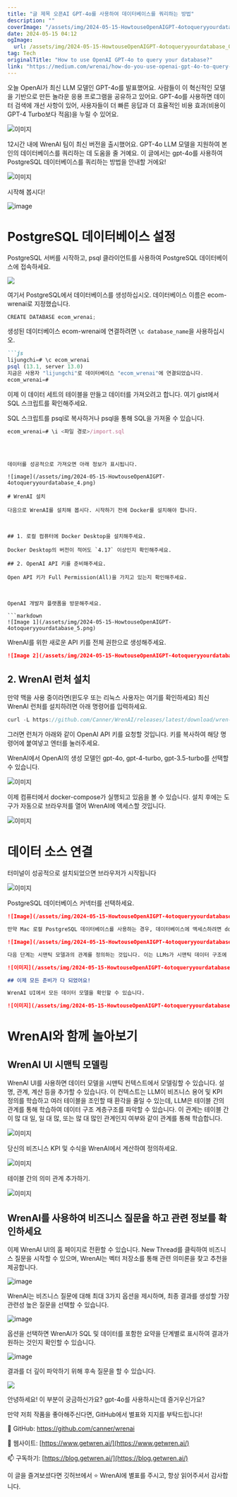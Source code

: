 ```yaml
---
title: "글 제목 오픈AI GPT-4o를 사용하여 데이터베이스를 쿼리하는 방법"
description: ""
coverImage: "/assets/img/2024-05-15-HowtouseOpenAIGPT-4otoqueryyourdatabase_0.png"
date: 2024-05-15 04:12
ogImage: 
  url: /assets/img/2024-05-15-HowtouseOpenAIGPT-4otoqueryyourdatabase_0.png
tag: Tech
originalTitle: "How to use OpenAI GPT-4o to query your database?"
link: "https://medium.com/wrenai/how-do-you-use-openai-gpt-4o-to-query-your-database-f24be68b0b70"
---
```



오늘 OpenAI가 최신 LLM 모델인 GPT-4o를 발표했어요. 사람들이 이 혁신적인 모델을 기반으로 만든 놀라운 응용 프로그램을 공유하고 있어요. GPT-4o를 사용하면 데이터 검색에 개선 사항이 있어, 사용자들이 더 빠른 응답과 더 효율적인 비용 효과(비용이 GPT-4 Turbo보다 적음)을 누릴 수 있어요.

![이미지](/assets/img/2024-05-15-HowtouseOpenAIGPT-4otoqueryyourdatabase_0.png)

12시간 내에 WrenAI 팀이 최신 버전을 출시했어요. GPT-4o LLM 모델을 지원하여 본인의 데이터베이스를 쿼리하는 데 도움을 줄 거예요. 이 글에서는 gpt-4o를 사용하여 PostgreSQL 데이터베이스를 쿼리하는 방법을 안내할 거에요!

![이미지](/assets/img/2024-05-15-HowtouseOpenAIGPT-4otoqueryyourdatabase_1.png)



시작해 봅시다!

![image](/assets/img/2024-05-15-HowtouseOpenAIGPT-4otoqueryyourdatabase_2.png)

# PostgreSQL 데이터베이스 설정

PostgreSQL 서버를 시작하고, psql 클라이언트를 사용하여 PostgreSQL 데이터베이스에 접속하세요.



<img src="/assets/img/2024-05-15-HowtouseOpenAIGPT-4otoqueryyourdatabase_3.png" />

여기서 PostgreSQL에서 데이터베이스를 생성하십시오. 데이터베이스 이름은 ecom-wrenai로 지정했습니다.

```js
CREATE DATABASE ecom_wrenai;
```

생성된 데이터베이스 ecom-wrenai에 연결하려면 `\c database_name`을 사용하십시오.



```markdown
```js
lijungchi=# \c ecom_wrenai
psql (13.1, server 13.0)
지금은 사용자 "lijungchi"로 데이터베이스 "ecom_wrenai"에 연결되었습니다.
ecom_wrenai=#
```

이제 이 데이터 세트의 테이블을 만들고 데이터를 가져오려고 합니다. 여기 gist에서 SQL 스크립트를 확인해주세요.

SQL 스크립트를 psql로 복사하거나 psql을 통해 SQL을 가져올 수 있습니다.

```js
ecom_wrenai=# \i <파일 경로>/import.sql
``` 
```



데이터를 성공적으로 가져오면 아래 정보가 표시됩니다.

![image](/assets/img/2024-05-15-HowtouseOpenAIGPT-4otoqueryyourdatabase_4.png)

# WrenAI 설치

다음으로 WrenAI를 설치해 봅시다. 시작하기 전에 Docker를 설치해야 합니다.



## 1. 로컬 컴퓨터에 Docker Desktop을 설치해주세요.

Docker Desktop의 버전이 적어도 `4.17` 이상인지 확인해주세요.

## 2. OpenAI API 키를 준비해주세요.

Open API 키가 Full Permission(All)을 가지고 있는지 확인해주세요.



OpenAI 개발자 플랫폼을 방문해주세요.

```markdown
![Image 1](/assets/img/2024-05-15-HowtouseOpenAIGPT-4otoqueryyourdatabase_5.png)
```

WrenAI를 위한 새로운 API 키를 전체 권한으로 생성해주세요.

```markdown
![Image 2](/assets/img/2024-05-15-HowtouseOpenAIGPT-4otoqueryyourdatabase_6.png)
```



## 2. WrenAI 런처 설치

만약 맥을 사용 중이라면(윈도우 또는 리눅스 사용자는 여기를 확인하세요) 최신 WrenAI 런처를 설치하려면 아래 명령어를 입력하세요.

```js
curl -L https://github.com/Canner/WrenAI/releases/latest/download/wren-launcher-darwin.tar.gz | tar -xz && ./wren-launcher-darwin
```

그러면 런처가 아래와 같이 OpenAI API 키를 요청할 것입니다. 키를 복사하여 해당 명령어에 붙여넣고 엔터를 눌러주세요.



WrenAI에서 OpenAI의 생성 모델인 gpt-4o, gpt-4-turbo, gpt-3.5-turbo를 선택할 수 있습니다.

![이미지](/assets/img/2024-05-15-HowtouseOpenAIGPT-4otoqueryyourdatabase_7.png)

이제 컴퓨터에서 docker-compose가 실행되고 있음을 볼 수 있습니다. 설치 후에는 도구가 자동으로 브라우저를 열어 WrenAI에 액세스할 것입니다.

![이미지](/assets/img/2024-05-15-HowtouseOpenAIGPT-4otoqueryyourdatabase_8.png)



# 데이터 소스 연결

터미널이 성공적으로 설치되었으면 브라우저가 시작됩니다

![이미지](/assets/img/2024-05-15-HowtouseOpenAIGPT-4otoqueryyourdatabase_9.png)

PostgreSQL 데이터베이스 커넥터를 선택하세요.



```markdown
![Image](/assets/img/2024-05-15-HowtouseOpenAIGPT-4otoqueryyourdatabase_10.png)

만약 Mac 로컬 PostgreSQL 데이터베이스를 사용하는 경우, 데이터베이스에 액세스하려면 docker.for.mac.localhost를 입력하십시오.

![Image](/assets/img/2024-05-15-HowtouseOpenAIGPT-4otoqueryyourdatabase_11.png)

다음 단계는 시맨틱 모델과의 관계를 정의하는 것입니다. 이는 LLMs가 시맨틱 데이터 구조에 대해 더 잘 이해하도록 도울 수 있습니다.
```



```markdown
![이미지](/assets/img/2024-05-15-HowtouseOpenAIGPT-4otoqueryyourdatabase_12.png)

## 이제 모든 준비가 다 되었어요!

WrenAI UI에서 모든 데이터 모델을 확인할 수 있습니다.

![이미지](/assets/img/2024-05-15-HowtouseOpenAIGPT-4otoqueryyourdatabase_13.png)
```



# WrenAI와 함께 놀아보기

## WrenAI UI 시맨틱 모델링

WrenAI UI를 사용하면 데이터 모델을 시맨틱 컨텍스트에서 모델링할 수 있습니다. 설명, 관계, 계산 등을 추가할 수 있습니다. 이 컨텍스트는 LLM이 비즈니스 용어 및 KPI 정의를 학습하고 여러 테이블을 조인할 때 환각을 줄일 수 있는데, LLM은 테이블 간의 관계를 통해 학습하여 데이터 구조 계층구조를 파악할 수 있습니다. 이 관계는 테이블 간이 많 대 일, 일 대 많, 또는 많 대 많인 관계인지 여부와 같이 관계를 통해 학습합니다.

![이미지](/assets/img/2024-05-15-HowtouseOpenAIGPT-4otoqueryyourdatabase_14.png)



당신의 비즈니스 KPI 및 수식을 WrenAI에서 계산하여 정의하세요.

![이미지](/assets/img/2024-05-15-HowtouseOpenAIGPT-4otoqueryyourdatabase_15.png)

테이블 간의 의미 관계 추가하기.

![이미지](/assets/img/2024-05-15-HowtouseOpenAIGPT-4otoqueryyourdatabase_16.png)



## WrenAI를 사용하여 비즈니스 질문을 하고 관련 정보를 확인하세요

이제 WrenAI UI의 홈 페이지로 전환할 수 있습니다. New Thread를 클릭하여 비즈니스 질문을 시작할 수 있으며, WrenAI는 벡터 저장소를 통해 관련 의미론을 찾고 추천을 제공합니다.

![image](/assets/img/2024-05-15-HowtouseOpenAIGPT-4otoqueryyourdatabase_17.png)

WrenAI는 비즈니스 질문에 대해 최대 3가지 옵션을 제시하며, 최종 결과를 생성할 가장 관련성 높은 질문을 선택할 수 있습니다.



![image](/assets/img/2024-05-15-HowtouseOpenAIGPT-4otoqueryyourdatabase_18.png)

옵션을 선택하면 WrenAI가 SQL 및 데이터를 포함한 요약을 단계별로 표시하여 결과가 원하는 것인지 확인할 수 있습니다.

![image](/assets/img/2024-05-15-HowtouseOpenAIGPT-4otoqueryyourdatabase_19.png)

결과를 더 깊이 파악하기 위해 후속 질문을 할 수 있습니다.



<img src="/assets/img/2024-05-15-HowtouseOpenAIGPT-4otoqueryyourdatabase_20.png" />

안녕하세요! 이 부분이 궁금하신가요? gpt-4o를 사용하시는데 즐거우신가요?

만약 저희 작품을 좋아해주신다면, GitHub에서 별표와 지지를 부탁드립니다!

🚀 GitHub: https://github.com/canner/wrenai



🙌 웹사이트: [https://www.getwren.ai/](https://www.getwren.ai/)

📫 구독하기: [https://blog.getwren.ai/](https://blog.getwren.ai/)

이 글을 즐겨보셨다면 깃허브에서 ⭐ WrenAI에 별표를 주시고, 항상 읽어주셔서 감사합니다.